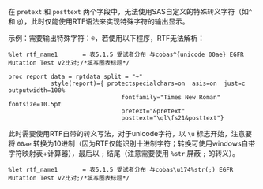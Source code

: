 在 `pretext` 和 `posttext` 两个字段中，无法使用SAS自定义的特殊转义字符（如`^` 和 `@`），此时仅能使用RTF语法来实现特殊字符的输出显示。

示例：需要输出特殊字符：`®`，若使用以下程序，RTF无法解析：  
```SAS
%let rtf_name1       = 表5.1.5 受试者分布 与cobas^{unicode 00ae} EGFR Mutation Test v2比对;/*填写图表标题*/

proc report data = rptdata split = "~" 
            style(report)={ protectspecialchars=on  asis=on  just=c outputwidth=100%
	                            fontfamily="Times New Roman" fontsize=10.5pt
	                            pretext="&pretext"
	                            posttext="\ql\fs21&posttext"}
```

此时需要使用RTF自带的转义写法，对于unicode字符，以 `\u` 标志开始，注意要将 `00ae` 转换为10进制（因为RTF仅能识别十进制字符；转换可使用windows自带字符映射表+计算器），最后以 `;` 结尾（注意需要使用 `%str` 屏蔽 `;` 的转义）。  
```SAS
%let rtf_name1       = 表5.1.5 受试者分布 与cobas\u174%str(;) EGFR Mutation Test v2比对;/*填写图表标题*/
```
